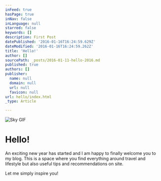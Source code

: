 ```yaml
---
inFeed: true
hasPage: true
inNav: false
inLanguage: null
starred: false
keywords: []
description: First Post
datePublished: '2016-01-16T16:24:59.629Z'
dateModified: '2016-01-16T16:24:59.262Z'
title: 'Hello!'
author: []
sourcePath: _posts/2016-01-11-hello-2016.md
published: true
authors: []
publisher:
  name: null
  domain: null
  url: null
  favicon: null
url: hello/index.html
_type: Article

---
```

![Sky GIF](https://s3-us-west-2.amazonaws.com/the-grid-img/p/290fb7c5b33c5e4ccbe267808f7ed35778b7cafd.gif)

# Hello!

An exciting new year has started and I am happy to finally welcome you to my blog. This is a space where you find everything around travel and lifestyle but also useful tips and recommendations on site. 

Let me simply inspire you!